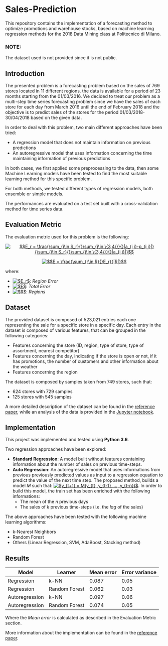 # Sales-Prediction
This repository contains the implementation of a forecasting method to optimize promotions and warehouse stocks, based on machine learning regression methods for the 2018 Data Mining class at Politecnico di Milano.

### NOTE:
The dataset used is not provided since it is not public.

## Introduction
The presented problem is a forecasting problem based on the sales of 769 stores located in 11 different regions. the data is available for a period of 23 months starting from the 01/03/2016.
We decided to treat our problem as a multi-step time series forecasting problem since we have the sales of each store for each day from March 2016 until the end of February 2018 and the objective is to predict sales of the stores for the period 01/03/2018-30/04/2018 based on the given data.

In order to deal with this problem, two main different approaches have been tried:
- A regression model that does not maintain information on previous predictions
- An autoregressive model that uses information concerning the time maintaining information of previous predictions

In both cases, we first applied some preprocessing to the data, then some Machine Learning models have been tested to find the most suitable learning method for this specific problem.

For both methods, we tested different types of regression models, both ensemble or simple models.

The performances are evaluated on a test set built with a cross-validation method for time series data.

## Evaluation Metric
The evaluation metric used for this problem is the following:

<p align="center">
  <a href="https://www.codecogs.com/eqnedit.php?latex=$$E_r&space;=&space;\frac{\sum_{i\in&space;S_r}{}\sum_{j\in&space;\{3,4\}}{}|a_{i,j}-p_{i,j}|}{\sum_{i\in&space;S_r}{}\sum_{j\in&space;\{3,4\}}{}|a_{i,j}|}$$" target="_blank"><img src="https://latex.codecogs.com/gif.latex?$$E_r&space;=&space;\frac{\sum_{i\in&space;S_r}{}\sum_{j\in&space;\{3,4\}}{}|a_{i,j}-p_{i,j}|}{\sum_{i\in&space;S_r}{}\sum_{j\in&space;\{3,4\}}{}|a_{i,j}|}$$" title="$$E_r = \frac{\sum_{i\in S_r}{}\sum_{j\in \{3,4\}}{}|a_{i,j}-p_{i,j}|}{\sum_{i\in S_r}{}\sum_{j\in \{3,4\}}{}|a_{i,j}|}$$" /></a>
</p>
<p align="center">
  <a href="https://www.codecogs.com/eqnedit.php?latex=$$E&space;=&space;\frac{\sum_{r\in&space;R}{}E_r}{|R|}$$" target="_blank"><img src="https://latex.codecogs.com/gif.latex?$$E&space;=&space;\frac{\sum_{r\in&space;R}{}E_r}{|R|}$$" title="$$E = \frac{\sum_{r\in R}{}E_r}{|R|}$$" /></a>
</p>

where:
- <a href="https://www.codecogs.com/eqnedit.php?latex=$E_r$" target="_blank"><img src="https://latex.codecogs.com/gif.latex?$E_r$" title="$E_r$" /></a>: *Region Error*
- <a href="https://www.codecogs.com/eqnedit.php?latex=$E$" target="_blank"><img src="https://latex.codecogs.com/gif.latex?$E$" title="$E$" /></a>: *Total Error*
- <a href="https://www.codecogs.com/eqnedit.php?latex=$R$" target="_blank"><img src="https://latex.codecogs.com/gif.latex?$R$" title="$R$" /></a>: *Regions*

## Dataset
The provided dataset is composed of 523,021 entries each one representing the sale for a specific store in a specific day. Each entry in the dataset is composed of various features, that can be grouped in the following categories:
- Features concerning the store (ID, region, type of store, type of assortment, nearest competitor)
- Features concerning the day, indicating if the store is open or not, if it has promotions, the number of customers and other information about the weather
- Features concerning the region

The dataset is composed by samples taken from 749 stores, such that:
- 624 stores with 729 samples
- 125 stores with 545 samples

A more detailed description of the dataset can be found in the <a href="https://github.com/gmenchetti/Sales-Prediction/blob/master/Paper/Menchetti-Norcini.pdf">reference paper</a>, while an analysis of the data is provided in the <a href="https://github.com/gmenchetti/Sales-Prediction/blob/master/Exploratory_Data_analysis.ipynb">Jupyter notebook</a>.

## Implementation
This project was implemented and tested using **Python 3.6**.

Two regression approaches have been explored:
- **Standard Regression**: A model built without features containing information about the number of sales on previous time-steps.
- **Auto Regression**: An autoregressive model that uses informations from previous previously predicted values as input to a regression equation to predict the value of the next time step. The proposed method, builds a model *M* such that: <a href="https://www.codecogs.com/eqnedit.php?latex=$y_{t&plus;1}&space;=&space;M(y_{t},&space;y_{t-1},&space;...,&space;y_{t-n})$" target="_blank"><img src="https://latex.codecogs.com/gif.latex?$y_{t&plus;1}&space;=&space;M(y_{t},&space;y_{t-1},&space;...,&space;y_{t-n})$" title="$y_{t+1} = M(y_{t}, y_{t-1}, ..., y_{t-n})$" /></a>. In order to build this model, the train set has been enriched with the following informations:
  - The mean of the *n* previous days
  - The sales of *k* previous time-steps (i.e. the *lag* of the sales)

The above approaches have been tested with the following machine learning algorithms:
- k-Nearest Neighbors
- Random Forest
- Others (Linear Regression, SVM, AdaBoost, Stacking method)

## Results
|**Model**|**Learner**|**Mean error**|**Error variance**|
|---------|-----------|--------------|------------------|
| Regression | k-NN | 0.087 | 0.05 |
| Regression | Random Forest | 0.062 | 0.03 |
| Autoregression | k-NN | 0.097 | 0.06 |
| Autoregression | Random Forest | 0.074 | 0.05 |

Where the *Mean error* is calculated as described in the Evaluation Metric section.

More information about the implementation can be found in the <a href="https://github.com/gmenchetti/Sales-Prediction/blob/master/Paper/Menchetti-Norcini.pdf">reference paper</a>.
